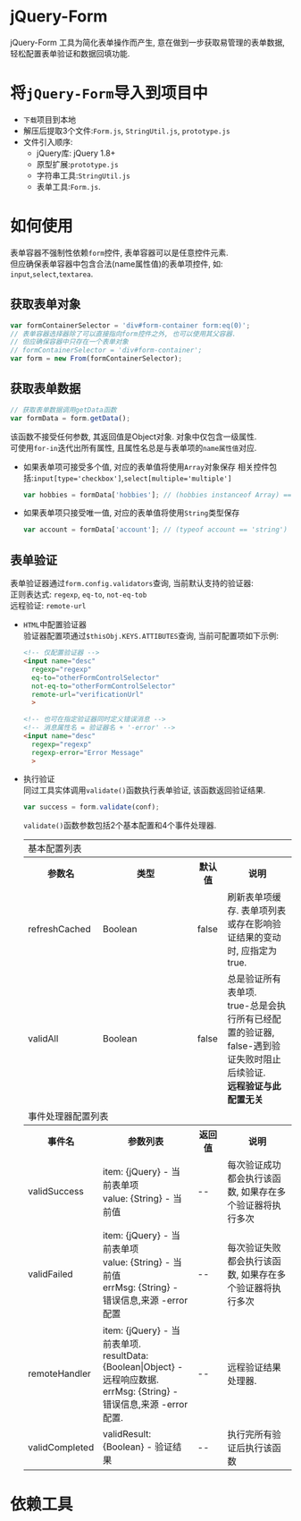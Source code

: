 # jQuery-Form
  jQuery-Form 工具为简化表单操作而产生, 意在做到一步获取易管理的表单数据, 轻松配置表单验证和数据回填功能.
  
# 将`jQuery-Form`导入到项目中
  * `下载`项目到本地
  * 解压后提取3个文件:`Form.js`, `StringUtil.js`, `prototype.js`
  * 文件引入顺序:
    * jQuery库: jQuery 1.8+
    * 原型扩展:`prototype.js`
    * 字符串工具:`StringUtil.js`
    * 表单工具:`Form.js`.

# 如何使用
  表单容器不强制性依赖`form`控件, 表单容器可以是任意控件元素.<br>
  但应确保表单容器中包含合法(name属性值)的表单项控件, 如: `input`,`select`,`textarea`.
## 获取表单对象
  ```javascript
  var formContainerSelector = 'div#form-container form:eq(0)';
  // 表单容器选择器除了可以直接指向form控件之外, 也可以使用其父容器.
  // 但应确保容器中只存在一个表单对象
  // formContainerSelector = 'div#form-container';
  var form = new From(formContainerSelector);
  ```
    
## 获取表单数据
  ```javascript
  // 获取表单数据调用getData函数
  var formData = form.getData();
  ```
  
  该函数不接受任何参数, 其返回值是Object对象. 对象中仅包含一级属性.<br>
  可使用`for-in`迭代出所有属性, 且属性名总是与表单项的`name属性值`对应.<br>
  * 如果表单项可接受多个值, 对应的表单值将使用`Array`对象保存 相关控件包括:`input[type='checkbox']`,`select[multiple='multiple']`<br>
    ```javascript
    var hobbies = formData['hobbies']; // (hobbies instanceof Array) ==  true
    ```
  
  * 如果表单项只接受唯一值, 对应的表单值将使用`String`类型保存
    ```javascript
    var account = formData['account']; // (typeof account == 'string') == true
    ```
    
## 表单验证<br>
  表单验证器通过`form.config.validators`查询, 当前默认支持的验证器:<br>
  正则表达式: `regexp`, `eq-to`, `not-eq-tob`<br>
  远程验证: `remote-url`<br>

  * `HTML`中配置验证器<br>
    验证器配置项通过`$thisObj.KEYS.ATTIBUTES`查询, 当前可配置项如下示例:
    ```html
    <!-- 仅配置验证器 -->
    <input name="desc" 
      regexp="regexp" 
      eq-to="otherFormControlSelector"
      not-eq-to="otherFormControlSelector"
      remote-url="verificationUrl"
      >
      
    <!-- 也可在指定验证器同时定义错误消息 -->
    <!-- 消息属性名 = 验证器名 + '-error' -->
    <input name="desc" 
      regexp="regexp" 
      regexp-error="Error Message"
      >
    ```
      
  * 执行验证<br>
    同过工具实体调用`validate()`函数执行表单验证, 该函数返回验证结果.
    ```javascript
    var success = form.validate(conf);
    ```
    
    `validate()`函数参数包括2个基本配置和4个事件处理器.
    <table>
      <tr>
        <td colspan=4>基本配置列表</td>
      </tr>
      <tr>
        <th>参数名</th>
        <th>类型</th>
        <th>默认值</th>
        <th>说明</th>
      </tr>
      <tr>
        <td>refreshCached</td>
        <td>Boolean</td>
        <td>false</td>
        <td>刷新表单项缓存. 表单项列表或存在影响验证结果的变动时, 应指定为true.</td>
      </tr>
      <tr>
        <td>validAll</td>
        <td>Boolean</td>
        <td>false</td>
        <td>总是验证所有表单项.<br>true-总是会执行所有已经配置的验证器, false-遇到验证失败时阻止后续验证.<br> <b>远程验证与此配置无关</b></td>
      </tr>
      <tr>
        <td colspan=4>事件处理器配置列表</td>
      </tr>
      <tr>
        <th>事件名</th>
        <th>参数列表</th>
        <th>返回值</th>
        <th>说明</th>
      </tr>
      <tr>
        <td>validSuccess</td>
        <td>item: {jQuery} - 当前表单项<br> value: {String} - 当前值</td>
        <td>--</td>
        <td>每次验证成功都会执行该函数, 如果存在多个验证器将执行多次</td>
      </tr>
      <tr>
        <td>validFailed</td>
        <td>item: {jQuery} - 当前表单项<br> value: {String} - 当前值<br>errMsg: {String} - 错误信息,来源 -error 配置</td>
        <td>--</td>
        <td>每次验证失败都会执行该函数, 如果存在多个验证器将执行多次</td>
      </tr>
      <tr>
        <td>remoteHandler</td>
        <td>item: {jQuery} - 当前表单项.<br> resultData: {Boolean|Object} - 远程响应数据.<br>errMsg: {String} - 错误信息,来源 -error 配置.</td>
        <td>--</td>
        <td>远程验证结果处理器.</td>
      </tr>
      <tr>
        <td>validCompleted</td>
        <td>validResult: {Boolean} - 验证结果</td>
        <td>--</td>
        <td>执行完所有验证后执行该函数</td>
      </tr>
    </table>
      
# 依赖工具

